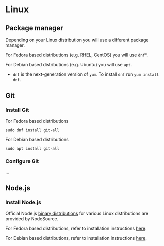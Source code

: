 # Linux

## Package manager

Depending on your Linux distribution you will use a different package manager.

For Fedora based distributions (e.g. RHEL, CentOS) you will use `dnf`*.

For Debian based distributions (e.g. Ubuntu) you will use `apt`.

* `dnf` is the next-generation version of `yum`. To install `dnf` run `yum install dnf`.

## Git

### Install Git

For Fedora based distributions

```
sudo dnf install git-all
```

For Debian based distributions

```
sudo apt install git-all
```

### Configure Git

...

## Node.js

### Install Node.js

Official Node.js [binary distributions](https://github.com/nodesource/distributions) for various Linux distributions are provided by NodeSource.

For Fedora based distributions, refer to installation instructions [here](https://github.com/nodesource/distributions/blob/master/README.md#rpminstall).

For Debian based distributions, refer to installation instructions [here](https://github.com/nodesource/distributions/blob/master/README.md#debinstall).
